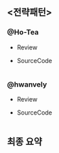 ## <전략패턴>

### @Ho-Tea

- Review
  


- SourceCode
  ``` java
  
  ```


### @hwanvely

- Review
  


- SourceCode
  ``` java
  
  ```




## 최종 요약
